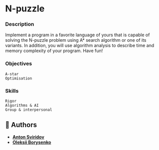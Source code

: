 # N-puzzle
### Description
Implement a program in a favorite language of yours that is capable of solving the N-puzzle problem using A* search algorithm or one of its variants. In addition, you will use algorithm analysis to describe time and memory complexity of your program. Have fun!
### Objectives
```
A-star 
Optimisation
```
### Skills
```
Rigor 
Algorithms & AI 
Group & interpersonal 
```
## :muscle: Authors
* [**Anton Sviridov**](https://github.com/asvirido/)
* [**Oleksii Borysenko**](https://github.com/oborys)
